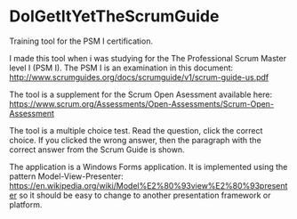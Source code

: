 # DoIGetItYetTheScrumGuide
Training tool for the PSM I certification.

I made this tool when i was studying for the The Professional Scrum Master level I (PSM I).
The PSM I is an examination in this document: http://www.scrumguides.org/docs/scrumguide/v1/scrum-guide-us.pdf

The tool is a supplement for the Scrum Open Asessment available here:
https://www.scrum.org/Assessments/Open-Assessments/Scrum-Open-Assessment

The tool is a multiple choice test. Read the question, click the correct choice. If you clicked the wrong answer, then
the paragraph with the correct answer from the Scrum Guide is shown.

The application is a Windows Forms application. It is implemented using the pattern
Model-View-Presenter: https://en.wikipedia.org/wiki/Model%E2%80%93view%E2%80%93presenter
so it should be easy to change to another presentation framework or platform.
